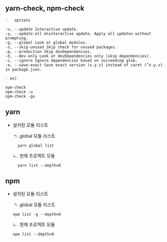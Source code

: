 ## yarn-check, npm-check

    -   options

    -u, --update Interactive update.
    -y, --update-all Uninteractive update. Apply all updates without prompting.
    -g, --global Look at global modules.
    -s, --skip-unused Skip check for unused packages.
    -p, --production Skip devDependencies.
    -d, --dev-only Look at devDependencies only (skip dependencies).
    -i, --ignore Ignore dependencies based on succeeding glob.
    -e, --save-exact Save exact version (x.y.z) instead of caret (^x.y.z) in package.json.

    - ex)

    npm-check
    npm-check -u
    npm-check -gu

## yarn

-   설치된 모듈 리스트

    ㄱ. global 모듈 리스트

          yarn global list

    ㄴ. 현재 프로젝트 모듈

          yarn list --depth=0

## npm

-   설치된 모듈 리스트

    ㄱ. global 모듈 리스트

        npm list -g --depth=0

    ㄴ. 현재 프로젝트 모듈

        npm list --depth=0
